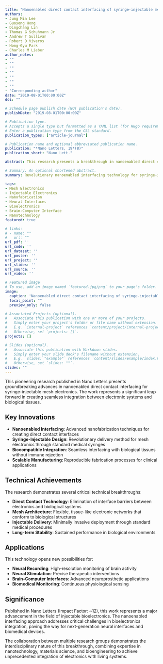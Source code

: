 ```yaml
---
title: "Nanoenabled direct contact interfacing of syringe-injectable mesh electronics"
authors:
- Jung Min Lee
- Guosong Hong
- Dingchang Lin
- Thomas G Schuhmann Jr
- Andrew T Sullivan
- Robert D Viveros
- Hong-Gyu Park
- Charles M Lieber
author_notes:
- ""
- ""
- ""
- ""
- ""
- ""
- ""
- "Corresponding author"
date: "2019-08-01T00:00:00Z"
doi: ""

# Schedule page publish date (NOT publication's date).
publishDate: "2019-08-01T00:00:00Z"

# Publication type.
# Accepts a single type but formatted as a YAML list (for Hugo requirements).
# Enter a publication type from the CSL standard.
publication_types: ["article-journal"]

# Publication name and optional abbreviated publication name.
publication: "*Nano Letters, 19*(8)"
publication_short: "Nano Lett."

abstract: This research presents a breakthrough in nanoenabled direct contact interfacing technology for syringe-injectable mesh electronics. The work demonstrates novel approaches to creating seamless interfaces between injectable electronic mesh networks and biological tissues, enabling unprecedented integration of electronics with living systems. The study explores advanced nanofabrication techniques and their applications in creating biocompatible electronic interfaces for neural recording and stimulation applications.

# Summary. An optional shortened abstract.
summary: Revolutionary nanoenabled interfacing technology for syringe-injectable mesh electronics, enabling seamless integration with biological tissues for neural applications.

tags:
- Mesh Electronics
- Injectable Electronics
- Nanofabrication
- Neural Interfaces
- Bioelectronics
- Brain-Computer Interface
- Nanotechnology
featured: true

# links:
# - name: ""
#   url: ""
url_pdf: ''
url_code: ''
url_dataset: ''
url_poster: ''
url_project: ''
url_slides: ''
url_source: ''
url_video: ''

# Featured image
# To use, add an image named `featured.jpg/png` to your page's folder. 
image:
  caption: 'Nanoenabled direct contact interfacing of syringe-injectable mesh electronics'
  focal_point: ""
  preview_only: false

# Associated Projects (optional).
#   Associate this publication with one or more of your projects.
#   Simply enter your project's folder or file name without extension.
#   E.g. `internal-project` references `content/project/internal-project/index.md`.
#   Otherwise, set `projects: []`.
projects: []

# Slides (optional).
#   Associate this publication with Markdown slides.
#   Simply enter your slide deck's filename without extension.
#   E.g. `slides: "example"` references `content/slides/example/index.md`.
#   Otherwise, set `slides: ""`.
slides: ""
---
```


This pioneering research published in Nano Letters presents groundbreaking advances in nanoenabled direct contact interfacing for syringe-injectable mesh electronics. The work represents a significant leap forward in creating seamless integration between electronic systems and biological tissues.

## Key Innovations

- **Nanoenabled Interfacing**: Advanced nanofabrication techniques for creating direct contact interfaces
- **Syringe-Injectable Design**: Revolutionary delivery method for mesh electronics through standard medical syringes
- **Biocompatible Integration**: Seamless interfacing with biological tissues without immune rejection
- **Scalable Manufacturing**: Reproducible fabrication processes for clinical applications

## Technical Achievements

The research demonstrates several critical technical breakthroughs:

- **Direct Contact Technology**: Elimination of interface barriers between electronics and biological systems
- **Mesh Architecture**: Flexible, tissue-like electronic networks that conform to biological structures
- **Injectable Delivery**: Minimally invasive deployment through standard medical procedures
- **Long-term Stability**: Sustained performance in biological environments

## Applications

This technology opens new possibilities for:

- **Neural Recording**: High-resolution monitoring of brain activity
- **Neural Stimulation**: Precise therapeutic interventions
- **Brain-Computer Interfaces**: Advanced neuroprosthetic applications
- **Biomedical Monitoring**: Continuous physiological sensing

## Significance

Published in Nano Letters (Impact Factor: ~12), this work represents a major advancement in the field of injectable bioelectronics. The nanoenabled interfacing approach addresses critical challenges in bioelectronics integration, paving the way for next-generation neural interfaces and biomedical devices.

The collaboration between multiple research groups demonstrates the interdisciplinary nature of this breakthrough, combining expertise in nanotechnology, materials science, and bioengineering to achieve unprecedented integration of electronics with living systems.
